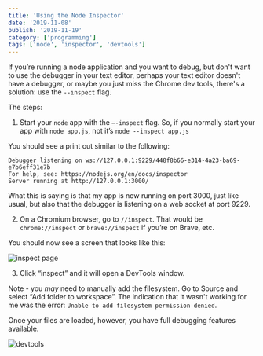 ```yaml
---
title: 'Using the Node Inspector'
date: '2019-11-08'
publish: '2019-11-19'
category: ['programming']
tags: ['node', 'inspector', 'devtools']
---
```


If you’re running a node application and you want to debug, but don't want to use the debugger in your text editor, perhaps your text editor doesn't have a debugger, or maybe you just miss the Chrome dev tools, there's a solution: use the `--inspect` flag.

The steps:

1. Start your `node` app with the `—-inspect` flag. So, if you normally start your app with `node app.js`, not it’s `node --inspect app.js`

You should see a print out similar to the following:

```shell
Debugger listening on ws://127.0.0.1:9229/448f8b66-e314-4a23-ba69-e7b6eff31e7b
For help, see: https://nodejs.org/en/docs/inspector
Server running at http://127.0.0.1:3000/
```

What this is saying is that my app is now running on port 3000, just like usual, but also that the debugger is listening on a web socket at port 9229.

2. On a Chromium browser, go to `//inspect`. That would be `chrome://inspect` or `brave://inspect` if you’re on Brave, etc.

You should now see a screen that looks like this:

![inspect page](https://res.cloudinary.com/scweiss1/image/upload/v1593203472/inspect-page_quspa8.png)

3. Click “inspect” and it will open a DevTools window.

Note - you _may_ need to manually add the filesystem. Go to Source and select “Add folder to workspace”.
The indication that it wasn't working for me was the error: `Unable to add filesystem permission denied`.

Once your files are loaded, however, you have full debugging features available.

![devtools](https://res.cloudinary.com/scweiss1/image/upload/v1593203472/devtools_xwyiuf.png)
